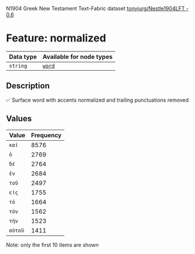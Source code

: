 <p>N1904 Greek New Testament Text-Fabric dataset <a href="https://github.com/tonyjurg/Nestle1904LFT">tonyjurg/Nestle1904LFT - 0.6</a></p>

<h1>Feature: normalized</h1>

<table>
<thead>
<tr>
  <th>Data type</th>
  <th>Available for node types</th>
</tr>
</thead>
<tbody>
<tr>
  <td><code>string</code></td>
  <td><A HREF="featurebynodetype.md#word"><code>word</code></A></td>
</tr>
</tbody>
</table>

<h2>Description</h2>

<p>✅ Surface word with accents normalized and trailing punctuations removed</p>

<h2>Values</h2>

<table>
<thead>
<tr>
  <th>Value</th>
  <th>Frequency</th>
</tr>
</thead>
<tbody>
<tr>
  <td><code>καί</code></td>
  <td>8576</td>
</tr>
<tr>
  <td><code>ὁ</code></td>
  <td>2769</td>
</tr>
<tr>
  <td><code>δέ</code></td>
  <td>2764</td>
</tr>
<tr>
  <td><code>ἐν</code></td>
  <td>2684</td>
</tr>
<tr>
  <td><code>τοῦ</code></td>
  <td>2497</td>
</tr>
<tr>
  <td><code>εἰς</code></td>
  <td>1755</td>
</tr>
<tr>
  <td><code>τό</code></td>
  <td>1664</td>
</tr>
<tr>
  <td><code>τόν</code></td>
  <td>1562</td>
</tr>
<tr>
  <td><code>τήν</code></td>
  <td>1523</td>
</tr>
<tr>
  <td><code>αὐτοῦ</code></td>
  <td>1411</td>
</tr>
</tbody>
</table>

<p>Note: only the first 10 items are shown</p>
